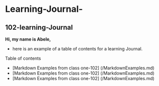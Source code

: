 # Learning-Journal-

## 102-learning-Journal 

**Hi, my name is Abele,**


- here is an example of a table of contents for a learning Journal. 

Table of contents
- [Markdown Examples from class one-102] (/MarkdownExamples.md)
- [Markdown Examples from class one-102] (/MarkdownExamples.md)
- [Markdown Examples from class one-102] (/MarkdownExamples.md)
